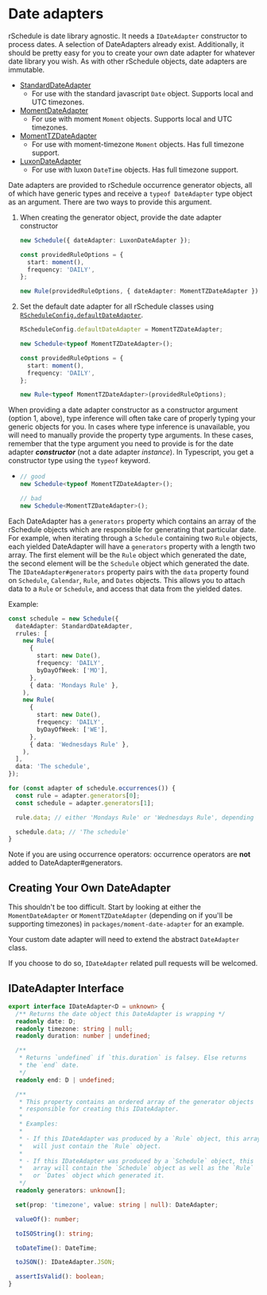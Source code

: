 # Date adapters

rSchedule is date library agnostic. It needs a `IDateAdapter` constructor to process dates. A selection of DateAdapters already exist. Additionally, it should be pretty easy for you to create your own date adapter for whatever date library you wish. As with other rSchedule objects, date adapters are immutable.

- [StandardDateAdapter](./standard-date-adapter)
  - For use with the standard javascript `Date` object. Supports local and UTC timezones.
- [MomentDateAdapter](./moment-date-adapter)
  - For use with moment `Moment` objects. Supports local and UTC timezones.
- [MomentTZDateAdapter](./moment-tz-date-adapter)
  - For use with moment-timezone `Moment` objects. Has full timezone support.
- [LuxonDateAdapter](./luxon-date-adapter)
  - For use with luxon `DateTime` objects. Has full timezone support.

Date adapters are provided to rSchedule occurrence generator objects, all of which have generic types and receive a `typeof DateAdapter` type object as an argument. There are two ways to provide this argument.

1. When creating the generator object, provide the date adapter constructor

   ```typescript
   new Schedule({ dateAdapter: LuxonDateAdapter });

   const providedRuleOptions = {
     start: moment(),
     frequency: 'DAILY',
   };

   new Rule(providedRuleOptions, { dateAdapter: MomentTZDateAdapter });
   ```

2. Set the default date adapter for all rSchedule classes using [`RScheduleConfig.defaultDateAdapter`](../usage/rschedule-config/#defaultDateAdapter).

   ```typescript
   RScheduleConfig.defaultDateAdapter = MomentTZDateAdapter;

   new Schedule<typeof MomentTZDateAdapter>();

   const providedRuleOptions = {
     start: moment(),
     frequency: 'DAILY',
   };

   new Rule<typeof MomentTZDateAdapter>(providedRuleOptions);
   ```

When providing a date adapter constructor as a constructor argument (option 1, above), type inference will often take care of properly typing your generic objects for you. In cases where type inference is unavailable, you will need to manually provide the property type arguments. In these cases, remember that the type argument you need to provide is for the date adapter **_constructor_** (not a date adapter _instance_). In Typescript, you get a constructor type using the `typeof` keyword.

- ```typescript
  // good
  new Schedule<typeof MomentTZDateAdapter>();

  // bad
  new Schedule<MomentTZDateAdapter>();
  ```

Each DateAdapter has a `generators` property which contains an array of the rSchedule objects which are responsible for generating that particular date. For example, when iterating through a `Schedule` containing two `Rule` objects, each yielded DateAdapter will have a `generators` property with a length two array. The first element will be the `Rule` object which generated the date, the second element will be the `Schedule` object which generated the date. The `IDateAdapter#generators` property pairs with the `data` property found on `Schedule`, `Calendar`, `Rule`, and `Dates` objects. This allows you to attach data to a `Rule` or `Schedule`, and access that data from the yielded dates.

Example:

```typescript
const schedule = new Schedule({
  dateAdapter: StandardDateAdapter,
  rrules: [
    new Rule(
      {
        start: new Date(),
        frequency: 'DAILY',
        byDayOfWeek: ['MO'],
      },
      { data: 'Mondays Rule' },
    ),
    new Rule(
      {
        start: new Date(),
        frequency: 'DAILY',
        byDayOfWeek: ['WE'],
      },
      { data: 'Wednesdays Rule' },
    ),
  ],
  data: 'The schedule',
});

for (const adapter of schedule.occurrences()) {
  const rule = adapter.generators[0];
  const schedule = adapter.generators[1];

  rule.data; // either 'Mondays Rule' or 'Wednesdays Rule', depending

  schedule.data; // 'The schedule'
}
```

Note if you are using occurrence operators: occurrence operators are **not** added to DateAdapter#generators.

## Creating Your Own DateAdapter

This shouldn't be too difficult. Start by looking at either the `MomentDateAdapter` or `MomentTZDateAdapter` (depending on if you'll be supporting timezones) in `packages/moment-date-adapter` for an example.

Your custom date adapter will need to extend the abstract `DateAdapter` class.

If you choose to do so, `IDateAdapter` related pull requests will be welcomed.

## IDateAdapter Interface

```typescript
export interface IDateAdapter<D = unknown> {
  /** Returns the date object this DateAdapter is wrapping */
  readonly date: D;
  readonly timezone: string | null;
  readonly duration: number | undefined;

  /**
   * Returns `undefined` if `this.duration` is falsey. Else returns
   * the `end` date.
   */
  readonly end: D | undefined;

  /**
   * This property contains an ordered array of the generator objects
   * responsible for creating this IDateAdapter.
   *
   * Examples:
   *
   * - If this IDateAdapter was produced by a `Rule` object, this array
   *   will just contain the `Rule` object.
   *
   * - If this IDateAdapter was produced by a `Schedule` object, this
   *   array will contain the `Schedule` object as well as the `Rule`
   *   or `Dates` object which generated it.
   */
  readonly generators: unknown[];

  set(prop: 'timezone', value: string | null): DateAdapter;

  valueOf(): number;

  toISOString(): string;

  toDateTime(): DateTime;

  toJSON(): IDateAdapter.JSON;

  assertIsValid(): boolean;
}
```
